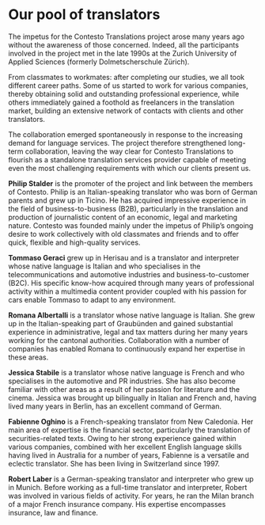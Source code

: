 # Our pool of translators

The impetus for the Contesto Translations project arose many years ago without the awareness of those concerned. Indeed, all the participants involved in the project met in the late 1990s at the Zurich University of Applied Sciences (formerly Dolmetscherschule Zürich).

From classmates to workmates: after completing our studies, we all took different career paths. Some of us started to work for various companies, thereby obtaining solid and outstanding professional experience, while others immediately gained a foothold as freelancers in the translation market, building an extensive network of contacts with clients and other translators.

The collaboration emerged spontaneously in response to the increasing demand for language services. The project therefore strengthened long-term collaboration, leaving the way clear for Contesto Translations to flourish as a standalone translation services provider capable of meeting even the most challenging requirements with which our clients present us.

__Philip Stalder__ is the promoter of the project and link between the members of Contesto. Philip is an Italian-speaking translator who was born of German parents and grew up in Ticino. He has acquired impressive experience in the field of business-to-business (B2B), particularly in the translation and production of journalistic content of an economic, legal and marketing nature. Contesto was founded mainly under the impetus of Philip’s ongoing desire to work collectively with old classmates and friends and to offer quick, flexible and high-quality services.

__Tommaso Geraci__ grew up in Herisau and is a translator and interpreter whose native language is Italian and who specialises in the telecommunications and automotive industries and business-to-customer (B2C). His specific know-how acquired through many years of professional activity within a multimedia content provider coupled with his passion for cars enable Tommaso to adapt to any environment.

__Romana Albertalli__ is a translator whose native language is Italian. She grew up in the Italian-speaking part of Graubünden and gained substantial experience in administrative, legal and tax matters during her many years working for the cantonal authorities. Collaboration with a number of companies has enabled Romana to continuously expand her expertise in these areas.

__Jessica Stabile__ is a translator whose native language is French and who specialises in the automotive and PR industries. She has also become familiar with other areas as a result of her passion for literature and the cinema. Jessica was brought up bilingually in Italian and French and, having lived many years in Berlin, has an excellent command of German.

__Fabienne Oghino__ is a French-speaking translator from New Caledonia. Her main area of expertise is the financial sector, particularly the translation of securities-related texts. Owing to her strong experience gained within various companies, combined with her excellent English language skills having lived in Australia for a number of years, Fabienne is a versatile and eclectic translator. She has been living in Switzerland since 1997.

__Robert Laber__ is a German-speaking translator and interpreter who grew up in Munich. Before working as a full-time translator and interpreter, Robert was involved in various fields of activity. For years, he ran the Milan branch of a major French insurance company. His expertise encompasses insurance, law and finance.
